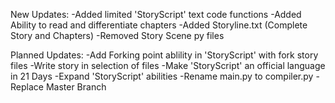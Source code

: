 New Updates:
	-Added limited 'StoryScript' text code functions
	-Added Ability to read and differentiate chapters
	-Added Storyline.txt (Complete Story and Chapters)
	-Removed Story Scene py files

Planned Updates:
	-Add Forking point ablility in 'StoryScript' with fork story files
	-Write story in selection of files
	-Make 'StoryScript' an official language in 21 Days
	-Expand 'StoryScript' abilities
	-Rename main.py to compiler.py
	-Replace Master Branch
